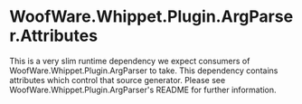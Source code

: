 # WoofWare.Whippet.Plugin.ArgParser.Attributes

This is a very slim runtime dependency we expect consumers of WoofWare.Whippet.Plugin.ArgParser to take.
This dependency contains attributes which control that source generator.
Please see WoofWare.Whippet.Plugin.ArgParser's README for further information.
